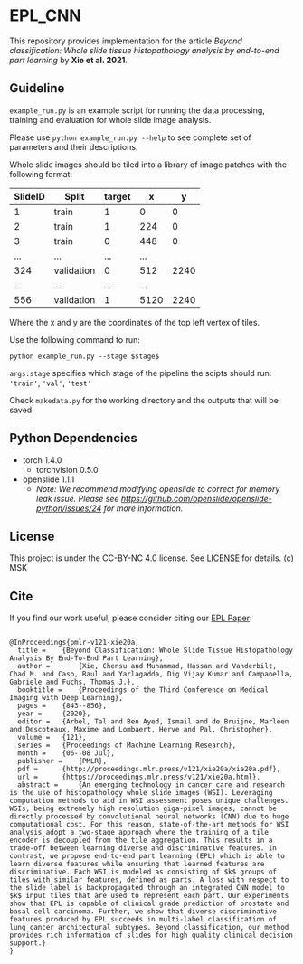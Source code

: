 # EPL_CNN
This repository provides implementation for the article *Beyond classification: Whole slide tissue histopathology analysis by end-to-end part learning* by **Xie et al. 2021**.

## Guideline
`example_run.py` is an example script for running the data processing, training and evaluation for whole slide image analysis. 

Please use `python example_run.py --help` to see complete set of parameters and their descriptions.

Whole slide images should be tiled into a library of image patches with the following format:

SlideID | Split | target | x | y 
------------ | ------------- | -------------| -------------| ------------- 
1 | train | 1 | 0 | 0 
2 | train | 1 | 224| 0 
3 | train | 0 | 448 | 0
... | ... | ... | ... 
324 | validation | 0 | 512 | 2240
... | ... | ... | ... 
556 | validation | 1 | 5120 | 2240 

Where the x and y are the coordinates of the top left vertex of tiles.

Use the following command to run:

`python example_run.py --stage $stage$`

`args.stage` specifies which stage of the pipeline the scipts should run: `'train'`, `'val'`, `'test'`

Check `makedata.py` for the working directory and the outputs that will be saved.

## Python Dependencies
* torch 1.4.0
  * torchvision 0.5.0
* openslide 1.1.1
  * *Note: We recommend modifying openslide to correct for memory leak issue. Please see https://github.com/openslide/openslide-python/issues/24 for more information.*

## License
This project is under the CC-BY-NC 4.0 license. See [LICENSE](LICENSE.md) for details. (c) MSK

## Cite
If you find our work useful, please consider citing our [EPL Paper](http://proceedings.mlr.press/v121/xie20a/xie20a.pdf):
```

@InProceedings{pmlr-v121-xie20a,
  title = 	 {Beyond Classification: Whole Slide Tissue Histopathology Analysis By End-To-End Part Learning},
  author =       {Xie, Chensu and Muhammad, Hassan and Vanderbilt, Chad M. and Caso, Raul and Yarlagadda, Dig Vijay Kumar and Campanella, Gabriele and Fuchs, Thomas J.},
  booktitle = 	 {Proceedings of the Third Conference on Medical Imaging with Deep Learning},
  pages = 	 {843--856},
  year = 	 {2020},
  editor = 	 {Arbel, Tal and Ben Ayed, Ismail and de Bruijne, Marleen and Descoteaux, Maxime and Lombaert, Herve and Pal, Christopher},
  volume = 	 {121},
  series = 	 {Proceedings of Machine Learning Research},
  month = 	 {06--08 Jul},
  publisher =    {PMLR},
  pdf = 	 {http://proceedings.mlr.press/v121/xie20a/xie20a.pdf},
  url = 	 {https://proceedings.mlr.press/v121/xie20a.html},
  abstract = 	 {An emerging technology in cancer care and research is the use of histopathology whole slide images (WSI). Leveraging computation methods to aid in WSI assessment poses unique challenges. WSIs, being extremely high resolution giga-pixel images, cannot be directly processed by convolutional neural networks (CNN) due to huge computational cost. For this reason, state-of-the-art methods for WSI analysis adopt a two-stage approach where the training of a tile encoder is decoupled from the tile aggregation. This results in a trade-off between learning diverse and discriminative features. In contrast, we propose end-to-end part learning (EPL) which is able to learn diverse features while ensuring that learned features are discriminative. Each WSI is modeled as consisting of $k$ groups of tiles with similar features, defined as parts. A loss with respect to the slide label is backpropagated through an integrated CNN model to $k$ input tiles that are used to represent each part. Our experiments show that EPL is capable of clinical grade prediction of prostate and basal cell carcinoma. Further, we show that diverse discriminative features produced by EPL succeeds in multi-label classification of lung cancer architectural subtypes. Beyond classification, our method provides rich information of slides for high quality clinical decision support.}
}

```
